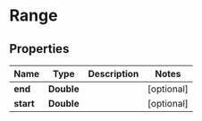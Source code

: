 

# Range


## Properties

| Name | Type | Description | Notes |
|------------ | ------------- | ------------- | -------------|
|**end** | **Double** |  |  [optional] |
|**start** | **Double** |  |  [optional] |



